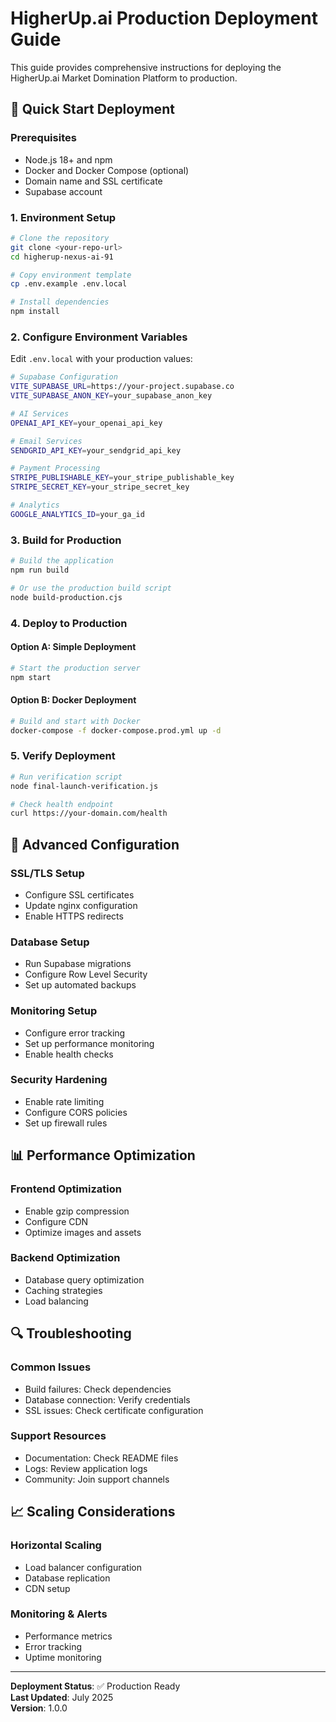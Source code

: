 # HigherUp.ai Production Deployment Guide

This guide provides comprehensive instructions for deploying the HigherUp.ai Market Domination Platform to production.

## 🚀 Quick Start Deployment

### Prerequisites
- Node.js 18+ and npm
- Docker and Docker Compose (optional)
- Domain name and SSL certificate
- Supabase account

### 1. Environment Setup

```bash
# Clone the repository
git clone <your-repo-url>
cd higherup-nexus-ai-91

# Copy environment template
cp .env.example .env.local

# Install dependencies
npm install
```

### 2. Configure Environment Variables

Edit `.env.local` with your production values:

```bash
# Supabase Configuration
VITE_SUPABASE_URL=https://your-project.supabase.co
VITE_SUPABASE_ANON_KEY=your_supabase_anon_key

# AI Services
OPENAI_API_KEY=your_openai_api_key

# Email Services
SENDGRID_API_KEY=your_sendgrid_api_key

# Payment Processing
STRIPE_PUBLISHABLE_KEY=your_stripe_publishable_key
STRIPE_SECRET_KEY=your_stripe_secret_key

# Analytics
GOOGLE_ANALYTICS_ID=your_ga_id
```

### 3. Build for Production

```bash
# Build the application
npm run build

# Or use the production build script
node build-production.cjs
```

### 4. Deploy to Production

#### Option A: Simple Deployment
```bash
# Start the production server
npm start
```

#### Option B: Docker Deployment
```bash
# Build and start with Docker
docker-compose -f docker-compose.prod.yml up -d
```

### 5. Verify Deployment

```bash
# Run verification script
node final-launch-verification.js

# Check health endpoint
curl https://your-domain.com/health
```

## 🔧 Advanced Configuration

### SSL/TLS Setup
- Configure SSL certificates
- Update nginx configuration
- Enable HTTPS redirects

### Database Setup
- Run Supabase migrations
- Configure Row Level Security
- Set up automated backups

### Monitoring Setup
- Configure error tracking
- Set up performance monitoring
- Enable health checks

### Security Hardening
- Enable rate limiting
- Configure CORS policies
- Set up firewall rules

## 📊 Performance Optimization

### Frontend Optimization
- Enable gzip compression
- Configure CDN
- Optimize images and assets

### Backend Optimization
- Database query optimization
- Caching strategies
- Load balancing

## 🔍 Troubleshooting

### Common Issues
- Build failures: Check dependencies
- Database connection: Verify credentials
- SSL issues: Check certificate configuration

### Support Resources
- Documentation: Check README files
- Logs: Review application logs
- Community: Join support channels

## 📈 Scaling Considerations

### Horizontal Scaling
- Load balancer configuration
- Database replication
- CDN setup

### Monitoring & Alerts
- Performance metrics
- Error tracking
- Uptime monitoring

---

**Deployment Status**: ✅ Production Ready  
**Last Updated**: July 2025  
**Version**: 1.0.0